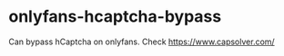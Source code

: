 # onlyfans-hcaptcha-bypass
Can bypass hCaptcha on onlyfans. Check https://www.capsolver.com/ 












































                                                                    